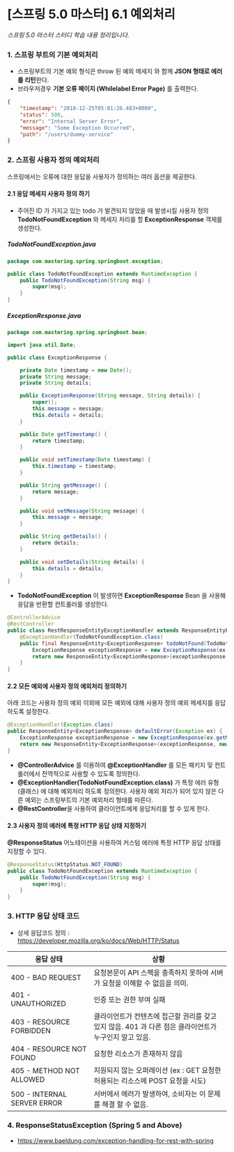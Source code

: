# [스프링 5.0 마스터] 6.1 예외처리


_스프링 5.0 마스터 스터디 학습 내용 정리입니다._

### 1. 스프링 부트의 기본 예외처리
+ 스프링부트의 기본 예외 형식은 throw 된 예외 메세지 와 함께 **JSON 형태로 에러를 리턴**한다.
+ 브라우저경우 **기본 오류 페이지 (Whilelabel Error Page)** 를 출력한다.

```json
{
    "timestamp": "2018-12-25T05:01:26.483+0000",
    "status": 500,
    "error": "Internal Server Error",
    "message": "Some Exception Occurred",
    "path": "/users/dummy-service"
}
```
### 2. 스프링 사용자 정의 예외처리
스프링에서는 오류에 대한 응답을 사용자가 정의하는 여러 옵션을 제공한다.

#### 2.1 응답 메세지 사용자 정의 하기
+ 주어진 ID 가 가지고 있는 todo 가 발견되지 않았을 때 발생시킬 사용자 정의 **TodoNotFoundException** 와 메세지 처리를 할 **ExceptionResponse** 객체를 생성한다.

##### TodoNotFoundException.java
```java
package com.mastering.spring.springboot.exception;

public class TodoNotFoundException extends RuntimeException {
    public TodoNotFoundException(String msg) {
        super(msg);
    }
}
```

##### ExceptionResponse.java
```java
package com.mastering.spring.springboot.bean;

import java.util.Date;

public class ExceptionResponse {

    private Date timestamp = new Date();
    private String message;
    private String details;

    public ExceptionResponse(String message, String details) {
        super();
        this.message = message;
        this.details = details;
    }

    public Date getTimestamp() {
        return timestamp;
    }

    public void setTimestamp(Date timestamp) {
        this.timestamp = timestamp;
    }

    public String getMessage() {
        return message;
    }

    public void setMessage(String message) {
        this.message = message;
    }

    public String getDetails() {
        return details;
    }

    public void setDetails(String details) {
        this.details = details;
    }
}
```

+ **TodoNotFoundException** 이 발생하면 **ExceptionResponse** Bean 을 사용해 응답을 반환할 컨트롤러를 생성한다.

```java
@ControllerAdvice
@RestController
public class RestResponseEntityExceptionHandler extends ResponseEntityExceptionHandler {
    @ExceptionHandler(TodoNotFoundException.class)
    public final ResponseEntity<ExceptionResponse> todoNotFound(TodoNotFoundException ex) {
        ExceptionResponse exceptionResponse = new ExceptionResponse(ex.getMessage(), "Any details you would want to add.");
        return new ResponseEntity<ExceptionResponse>(exceptionResponse, new HttpHeaders(), HttpStatus.NOT_FOUND);
    }
}
```

#### 2.2 모든 예외에 사용자 정의 예외처리 정의하기
아래 코드는 사용자 정의 예외 이외에 모든 예외에 대해 사용자 정의 예외 메세지를 응답하도록 설정한다.

```java
@ExceptionHandler(Exception.class)
public ResponseEntity<ExceptionResponse> defaultError(Exception ex) {
    ExceptionResponse exceptionResponse = new ExceptionResponse(ex.getMessage(), "알수없는 에러...");
    return new ResponseEntity<ExceptionResponse>(exceptionResponse, new HttpHeaders(), HttpStatus.INTERNAL_SERVER_ERROR);
}
```

+ **@ControllerAdvice** 를 이용하여 **@ExceptionHandler** 를 모든 패키지 및 컨트롤러에서 전역적으로 사용할 수 있도록 정의한다. 
+ **@ExceptionHandler(TodoNotFoundException.class)** 가 특정 에러 유형(클래스) 에 대해 예외처리 하도록 정의한다. 사용자 예외 처리가 되어 있지 않은 다른 예외는 스프링부트의 기본 예외처리 형태를 따른다.
+ **@RestController**을 사용하여 클라이언트에게 응답처리를 할 수 있게 한다.

#### 2.3 사용자 정의 에러에 특정 HTTP 응답 상태 지정하기
**@ResponseStatus** 어노테이션을 사용하여 커스텀 에러에 특정 HTTP 응답 상태를 지정할 수 있다.

```java
@ResponseStatus(HttpStatus.NOT_FOUND)
public class TodoNotFoundException extends RuntimeException {
    public TodoNotFoundException(String msg) {
        super(msg);
    }
}
```

### 3. HTTP 응답 상태 코드
+ 상세 응답코드 정의 : https://developer.mozilla.org/ko/docs/Web/HTTP/Status

| 응답 상태 | 상황 |
| ----------| -----------|
| 400 - BAD REQUEST | 요청본문이 API 스펙을 충족하지 못하여 서버가 요청을 이해할 수 없음을 의미. |
| 401 - UNAUTHORIZED  | 인증 또는 권한 부여 실패 |
| 403 - RESOURCE FORBIDDEN  | 클라이언트가 컨텐츠에 접근할 권리를 갖고 있지 않음. 401 과 다른 점은 클라이언트가 누구인지 알고 있음. |
| 404 - RESOURCE NOT FOUND | 요청한 리소스가 존재하지 않음 |
| 405 - METHOD NOT ALLOWED | 지원되지 않는 오퍼레이션 (ex : GET 요청한 허용되는 리소스에 POST 요청을 시도) |
| 500 - INTERNAL SERVER ERROR | 서버에서 에러가 발생하여, 소비자는 이 문제를 해결 할 수 없음. |

### 4. ResponseStatusException (Spring 5 and Above)

+ https://www.baeldung.com/exception-handling-for-rest-with-spring

